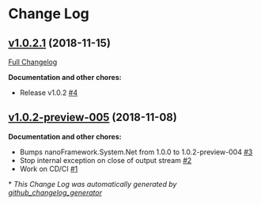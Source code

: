 # Change Log

## [v1.0.2.1](https://github.com/nanoframework/lib-nanoFramework.System.Net.Http/tree/v1.0.2.1) (2018-11-15)
[Full Changelog](https://github.com/nanoframework/lib-nanoFramework.System.Net.Http/compare/v1.0.2-preview-005...v1.0.2.1)

**Documentation and other chores:**

- Release v1.0.2 [\#4](https://github.com/nanoframework/lib-nanoFramework.System.Net.Http/pull/4)

## [v1.0.2-preview-005](https://github.com/nanoframework/lib-nanoFramework.System.Net.Http/tree/v1.0.2-preview-005) (2018-11-08)
**Documentation and other chores:**

- Bumps nanoFramework.System.Net from 1.0.0 to 1.0.2-preview-004 [\#3](https://github.com/nanoframework/lib-nanoFramework.System.Net.Http/pull/3)
- Stop internal exception on close of output stream [\#2](https://github.com/nanoframework/lib-nanoFramework.System.Net.Http/pull/2)
- Work on CD/CI [\#1](https://github.com/nanoframework/lib-nanoFramework.System.Net.Http/pull/1)



\* *This Change Log was automatically generated by [github_changelog_generator](https://github.com/skywinder/Github-Changelog-Generator)*